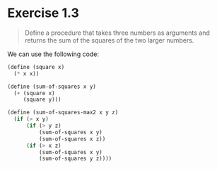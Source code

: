 # Exercise 1.3

> Define a procedure that takes three numbers as arguments and returns the sum of the squares of the two larger numbers.



We can use the following code:
```scheme
(define (square x)
  (* x x))

(define (sum-of-squares x y)
  (+ (square x)
     (square y)))

(define (sum-of-squares-max2 x y z)
  (if (> x y)
      (if (> y z)
          (sum-of-squares x y)
          (sum-of-squares x z))
      (if (> x z)
          (sum-of-squares x y)
          (sum-of-squares y z))))
```
